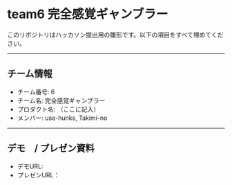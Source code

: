 # team6 完全感覚ギャンブラー

このリポジトリはハッカソン提出用の雛形です。以下の項目をすべて埋めてください。

---

## チーム情報
- チーム番号: 6
- チーム名: 完全感覚ギャンブラー
- プロダクト名: （ここに記入）
- メンバー: use-hunks, Takimi-no

---

## デモ　/ プレゼン資料
- デモURL: 
- プレゼンURL：
